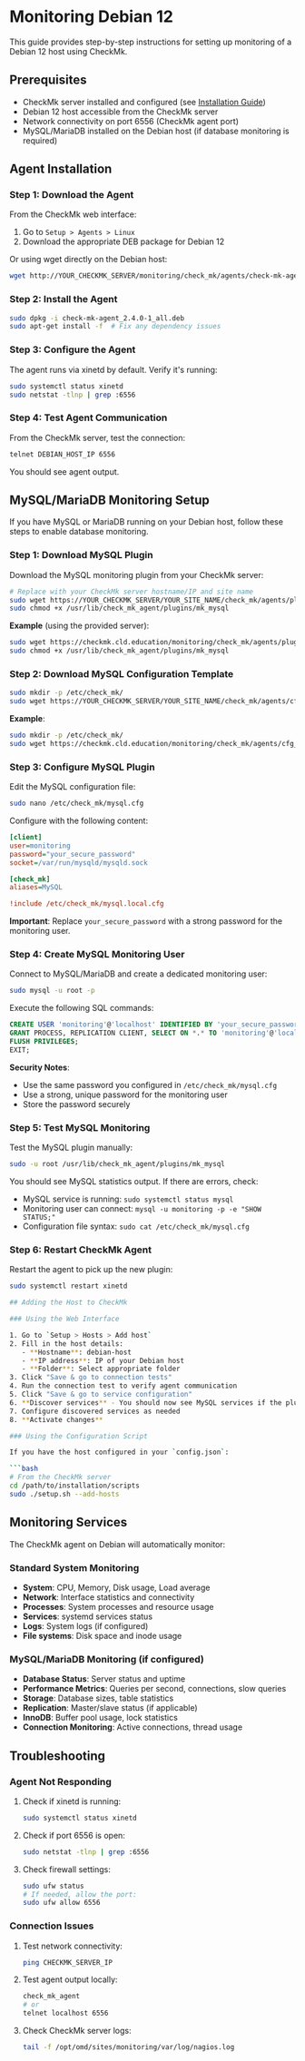 # Monitoring Debian 12

This guide provides step-by-step instructions for setting up monitoring of a Debian 12 host using CheckMk.

## Prerequisites

- CheckMk server installed and configured (see [Installation Guide](./02_InstallationGuide.md))
- Debian 12 host accessible from the CheckMk server
- Network connectivity on port 6556 (CheckMk agent port)
- MySQL/MariaDB installed on the Debian host (if database monitoring is required)

## Agent Installation

### Step 1: Download the Agent

From the CheckMk web interface:

1. Go to `Setup > Agents > Linux`
2. Download the appropriate DEB package for Debian 12

Or using wget directly on the Debian host:

```bash
wget http://YOUR_CHECKMK_SERVER/monitoring/check_mk/agents/check-mk-agent_2.4.0-1_all.deb
```

### Step 2: Install the Agent

```bash
sudo dpkg -i check-mk-agent_2.4.0-1_all.deb
sudo apt-get install -f  # Fix any dependency issues
```

### Step 3: Configure the Agent

The agent runs via xinetd by default. Verify it's running:

```bash
sudo systemctl status xinetd
sudo netstat -tlnp | grep :6556
```

### Step 4: Test Agent Communication

From the CheckMk server, test the connection:

```bash
telnet DEBIAN_HOST_IP 6556
```

You should see agent output.

## MySQL/MariaDB Monitoring Setup

If you have MySQL or MariaDB running on your Debian host, follow these steps to enable database monitoring.

### Step 1: Download MySQL Plugin

Download the MySQL monitoring plugin from your CheckMk server:

```bash
# Replace with your CheckMk server hostname/IP and site name
sudo wget https://YOUR_CHECKMK_SERVER/YOUR_SITE_NAME/check_mk/agents/plugins/mk_mysql -O /usr/lib/check_mk_agent/plugins/mk_mysql
sudo chmod +x /usr/lib/check_mk_agent/plugins/mk_mysql
```

**Example** (using the provided server):

```bash
sudo wget https://checkmk.cld.education/monitoring/check_mk/agents/plugins/mk_mysql -O /usr/lib/check_mk_agent/plugins/mk_mysql
sudo chmod +x /usr/lib/check_mk_agent/plugins/mk_mysql
```

### Step 2: Download MySQL Configuration Template

```bash
sudo mkdir -p /etc/check_mk/
sudo wget https://YOUR_CHECKMK_SERVER/YOUR_SITE_NAME/check_mk/agents/cfg_examples/mysql.cfg -O /etc/check_mk/mysql.cfg
```

**Example**:

```bash
sudo mkdir -p /etc/check_mk/
sudo wget https://checkmk.cld.education/monitoring/check_mk/agents/cfg_examples/mysql.cfg -O /etc/check_mk/mysql.cfg
```

### Step 3: Configure MySQL Plugin

Edit the MySQL configuration file:

```bash
sudo nano /etc/check_mk/mysql.cfg
```

Configure with the following content:

```ini
[client]
user=monitoring
password="your_secure_password"
socket=/var/run/mysqld/mysqld.sock

[check_mk]
aliases=MySQL

!include /etc/check_mk/mysql.local.cfg
```

**Important**: Replace `your_secure_password` with a strong password for the monitoring user.

### Step 4: Create MySQL Monitoring User

Connect to MySQL/MariaDB and create a dedicated monitoring user:

```bash
sudo mysql -u root -p
```

Execute the following SQL commands:

```sql
CREATE USER 'monitoring'@'localhost' IDENTIFIED BY 'your_secure_password';
GRANT PROCESS, REPLICATION CLIENT, SELECT ON *.* TO 'monitoring'@'localhost';
FLUSH PRIVILEGES;
EXIT;
```

**Security Notes**:

- Use the same password you configured in `/etc/check_mk/mysql.cfg`
- Use a strong, unique password for the monitoring user
- Store the password securely

### Step 5: Test MySQL Monitoring

Test the MySQL plugin manually:

```bash
sudo -u root /usr/lib/check_mk_agent/plugins/mk_mysql
```

You should see MySQL statistics output. If there are errors, check:

- MySQL service is running: `sudo systemctl status mysql`
- Monitoring user can connect: `mysql -u monitoring -p -e "SHOW STATUS;"`
- Configuration file syntax: `sudo cat /etc/check_mk/mysql.cfg`

### Step 6: Restart CheckMk Agent

Restart the agent to pick up the new plugin:

````bash
sudo systemctl restart xinetd

## Adding the Host to CheckMk

### Using the Web Interface

1. Go to `Setup > Hosts > Add host`
2. Fill in the host details:
   - **Hostname**: debian-host
   - **IP address**: IP of your Debian host
   - **Folder**: Select appropriate folder
3. Click "Save & go to connection tests"
4. Run the connection test to verify agent communication
5. Click "Save & go to service configuration"
6. **Discover services** - You should now see MySQL services if the plugin is working correctly
7. Configure discovered services as needed
8. **Activate changes**

### Using the Configuration Script

If you have the host configured in your `config.json`:

```bash
# From the CheckMk server
cd /path/to/installation/scripts
sudo ./setup.sh --add-hosts
````

## Monitoring Services

The CheckMk agent on Debian will automatically monitor:

### Standard System Monitoring

- **System**: CPU, Memory, Disk usage, Load average
- **Network**: Interface statistics and connectivity
- **Processes**: System processes and resource usage
- **Services**: systemd services status
- **Logs**: System logs (if configured)
- **File systems**: Disk space and inode usage

### MySQL/MariaDB Monitoring (if configured)

- **Database Status**: Server status and uptime
- **Performance Metrics**: Queries per second, connections, slow queries
- **Storage**: Database sizes, table statistics
- **Replication**: Master/slave status (if applicable)
- **InnoDB**: Buffer pool usage, lock statistics
- **Connection Monitoring**: Active connections, thread usage

## Troubleshooting

### Agent Not Responding

1. Check if xinetd is running:

   ```bash
   sudo systemctl status xinetd
   ```

2. Check if port 6556 is open:

   ```bash
   sudo netstat -tlnp | grep :6556
   ```

3. Check firewall settings:
   ```bash
   sudo ufw status
   # If needed, allow the port:
   sudo ufw allow 6556
   ```

### Connection Issues

1. Test network connectivity:

   ```bash
   ping CHECKMK_SERVER_IP
   ```

2. Test agent output locally:

   ```bash
   check_mk_agent
   # or
   telnet localhost 6556
   ```

3. Check CheckMk server logs:
   ```bash
   tail -f /opt/omd/sites/monitoring/var/log/nagios.log
   ```
